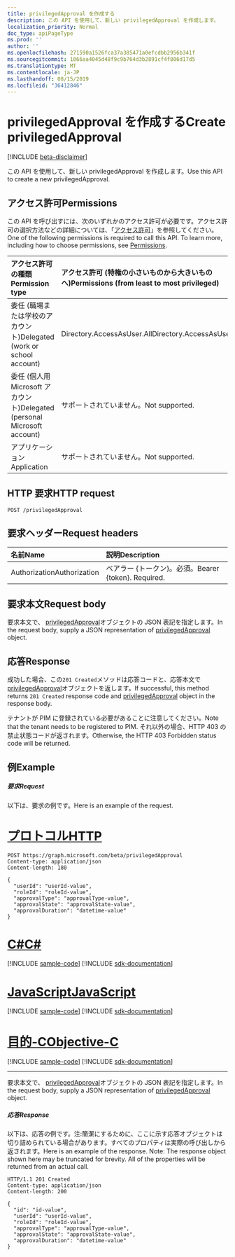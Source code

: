 ```yaml
---
title: privilegedApproval を作成する
description: この API を使用して、新しい privilegedApproval を作成します。
localization_priority: Normal
doc_type: apiPageType
ms.prod: ''
author: ''
ms.openlocfilehash: 271590a1526fca37a385471a0efcdbb2956b341f
ms.sourcegitcommit: 1066aa4045d48f9c9b764d3b2891cf4f806d17d5
ms.translationtype: MT
ms.contentlocale: ja-JP
ms.lasthandoff: 08/15/2019
ms.locfileid: "36412846"
---
```

# <a name="create-privilegedapproval"></a><span data-ttu-id="3f8a2-103">privilegedApproval を作成する</span><span class="sxs-lookup"><span data-stu-id="3f8a2-103">Create privilegedApproval</span></span>

[!INCLUDE [beta-disclaimer](../../includes/beta-disclaimer.md)]

<span data-ttu-id="3f8a2-104">この API を使用して、新しい privilegedApproval を作成します。</span><span class="sxs-lookup"><span data-stu-id="3f8a2-104">Use this API to create a new privilegedApproval.</span></span>
## <a name="permissions"></a><span data-ttu-id="3f8a2-105">アクセス許可</span><span class="sxs-lookup"><span data-stu-id="3f8a2-105">Permissions</span></span>
<span data-ttu-id="3f8a2-p101">この API を呼び出すには、次のいずれかのアクセス許可が必要です。アクセス許可の選択方法などの詳細については、「[アクセス許可](/graph/permissions-reference)」を参照してください。</span><span class="sxs-lookup"><span data-stu-id="3f8a2-p101">One of the following permissions is required to call this API. To learn more, including how to choose permissions, see [Permissions](/graph/permissions-reference).</span></span>


|<span data-ttu-id="3f8a2-108">アクセス許可の種類</span><span class="sxs-lookup"><span data-stu-id="3f8a2-108">Permission type</span></span>      | <span data-ttu-id="3f8a2-109">アクセス許可 (特権の小さいものから大きいものへ)</span><span class="sxs-lookup"><span data-stu-id="3f8a2-109">Permissions (from least to most privileged)</span></span>              |
|:--------------------|:---------------------------------------------------------|
|<span data-ttu-id="3f8a2-110">委任 (職場または学校のアカウント)</span><span class="sxs-lookup"><span data-stu-id="3f8a2-110">Delegated (work or school account)</span></span> | <span data-ttu-id="3f8a2-111">Directory.AccessAsUser.All</span><span class="sxs-lookup"><span data-stu-id="3f8a2-111">Directory.AccessAsUser.All</span></span>    |
|<span data-ttu-id="3f8a2-112">委任 (個人用 Microsoft アカウント)</span><span class="sxs-lookup"><span data-stu-id="3f8a2-112">Delegated (personal Microsoft account)</span></span> | <span data-ttu-id="3f8a2-113">サポートされていません。</span><span class="sxs-lookup"><span data-stu-id="3f8a2-113">Not supported.</span></span>    |
|<span data-ttu-id="3f8a2-114">アプリケーション</span><span class="sxs-lookup"><span data-stu-id="3f8a2-114">Application</span></span> | <span data-ttu-id="3f8a2-115">サポートされていません。</span><span class="sxs-lookup"><span data-stu-id="3f8a2-115">Not supported.</span></span> |

## <a name="http-request"></a><span data-ttu-id="3f8a2-116">HTTP 要求</span><span class="sxs-lookup"><span data-stu-id="3f8a2-116">HTTP request</span></span>
<!-- { "blockType": "ignored" } -->
```http
POST /privilegedApproval

```
## <a name="request-headers"></a><span data-ttu-id="3f8a2-117">要求ヘッダー</span><span class="sxs-lookup"><span data-stu-id="3f8a2-117">Request headers</span></span>
| <span data-ttu-id="3f8a2-118">名前</span><span class="sxs-lookup"><span data-stu-id="3f8a2-118">Name</span></span>       | <span data-ttu-id="3f8a2-119">説明</span><span class="sxs-lookup"><span data-stu-id="3f8a2-119">Description</span></span>|
|:---------------|:----------|
| <span data-ttu-id="3f8a2-120">Authorization</span><span class="sxs-lookup"><span data-stu-id="3f8a2-120">Authorization</span></span>  | <span data-ttu-id="3f8a2-p102">ベアラー {トークン}。必須。</span><span class="sxs-lookup"><span data-stu-id="3f8a2-p102">Bearer {token}. Required.</span></span> |

## <a name="request-body"></a><span data-ttu-id="3f8a2-123">要求本文</span><span class="sxs-lookup"><span data-stu-id="3f8a2-123">Request body</span></span>
<span data-ttu-id="3f8a2-124">要求本文で、 [privilegedApproval](../resources/privilegedapproval.md)オブジェクトの JSON 表記を指定します。</span><span class="sxs-lookup"><span data-stu-id="3f8a2-124">In the request body, supply a JSON representation of [privilegedApproval](../resources/privilegedapproval.md) object.</span></span>

## <a name="response"></a><span data-ttu-id="3f8a2-125">応答</span><span class="sxs-lookup"><span data-stu-id="3f8a2-125">Response</span></span>

<span data-ttu-id="3f8a2-126">成功した場合、この`201 Created`メソッドは応答コードと、応答本文で[privilegedApproval](../resources/privilegedapproval.md)オブジェクトを返します。</span><span class="sxs-lookup"><span data-stu-id="3f8a2-126">If successful, this method returns `201 Created` response code and [privilegedApproval](../resources/privilegedapproval.md) object in the response body.</span></span>

<span data-ttu-id="3f8a2-127">テナントが PIM に登録されている必要があることに注意してください。</span><span class="sxs-lookup"><span data-stu-id="3f8a2-127">Note that the tenant needs to be registered to PIM.</span></span> <span data-ttu-id="3f8a2-128">それ以外の場合、HTTP 403 の禁止状態コードが返されます。</span><span class="sxs-lookup"><span data-stu-id="3f8a2-128">Otherwise, the HTTP 403 Forbidden status code will be returned.</span></span>

## <a name="example"></a><span data-ttu-id="3f8a2-129">例</span><span class="sxs-lookup"><span data-stu-id="3f8a2-129">Example</span></span>
##### <a name="request"></a><span data-ttu-id="3f8a2-130">要求</span><span class="sxs-lookup"><span data-stu-id="3f8a2-130">Request</span></span>
<span data-ttu-id="3f8a2-131">以下は、要求の例です。</span><span class="sxs-lookup"><span data-stu-id="3f8a2-131">Here is an example of the request.</span></span>

# <a name="httptabhttp"></a>[<span data-ttu-id="3f8a2-132">プロトコル</span><span class="sxs-lookup"><span data-stu-id="3f8a2-132">HTTP</span></span>](#tab/http)
<!-- {
  "blockType": "request",
  "name": "create_privilegedapproval_from_privilegedapproval"
}-->
```http
POST https://graph.microsoft.com/beta/privilegedApproval
Content-type: application/json
Content-length: 180

{
  "userId": "userId-value",
  "roleId": "roleId-value",
  "approvalType": "approvalType-value",
  "approvalState": "approvalState-value",
  "approvalDuration": "datetime-value"
}
```
# <a name="ctabcsharp"></a>[<span data-ttu-id="3f8a2-133">C#</span><span class="sxs-lookup"><span data-stu-id="3f8a2-133">C#</span></span>](#tab/csharp)
[!INCLUDE [sample-code](../includes/snippets/csharp/create-privilegedapproval-from-privilegedapproval-csharp-snippets.md)]
[!INCLUDE [sdk-documentation](../includes/snippets/snippets-sdk-documentation-link.md)]

# <a name="javascripttabjavascript"></a>[<span data-ttu-id="3f8a2-134">JavaScript</span><span class="sxs-lookup"><span data-stu-id="3f8a2-134">JavaScript</span></span>](#tab/javascript)
[!INCLUDE [sample-code](../includes/snippets/javascript/create-privilegedapproval-from-privilegedapproval-javascript-snippets.md)]
[!INCLUDE [sdk-documentation](../includes/snippets/snippets-sdk-documentation-link.md)]

# <a name="objective-ctabobjc"></a>[<span data-ttu-id="3f8a2-135">目的-C</span><span class="sxs-lookup"><span data-stu-id="3f8a2-135">Objective-C</span></span>](#tab/objc)
[!INCLUDE [sample-code](../includes/snippets/objc/create-privilegedapproval-from-privilegedapproval-objc-snippets.md)]
[!INCLUDE [sdk-documentation](../includes/snippets/snippets-sdk-documentation-link.md)]

---

<span data-ttu-id="3f8a2-136">要求本文で、 [privilegedApproval](../resources/privilegedapproval.md)オブジェクトの JSON 表記を指定します。</span><span class="sxs-lookup"><span data-stu-id="3f8a2-136">In the request body, supply a JSON representation of [privilegedApproval](../resources/privilegedapproval.md) object.</span></span>
##### <a name="response"></a><span data-ttu-id="3f8a2-137">応答</span><span class="sxs-lookup"><span data-stu-id="3f8a2-137">Response</span></span>
<span data-ttu-id="3f8a2-p104">以下は、応答の例です。注:簡潔にするために、ここに示す応答オブジェクトは切り詰められている場合があります。すべてのプロパティは実際の呼び出しから返されます。</span><span class="sxs-lookup"><span data-stu-id="3f8a2-p104">Here is an example of the response. Note: The response object shown here may be truncated for brevity. All of the properties will be returned from an actual call.</span></span>
<!-- {
  "blockType": "response",
  "truncated": true,
  "@odata.type": "microsoft.graph.privilegedApproval"
} -->
```http
HTTP/1.1 201 Created
Content-type: application/json
Content-length: 200

{
  "id": "id-value",
  "userId": "userId-value",
  "roleId": "roleId-value",
  "approvalType": "approvalType-value",
  "approvalState": "approvalState-value",
  "approvalDuration": "datetime-value"
}
```

<!-- uuid: 8fcb5dbc-d5aa-4681-8e31-b001d5168d79
2015-10-25 14:57:30 UTC -->
<!--
{
  "type": "#page.annotation",
  "description": "Create privilegedApproval",
  "keywords": "",
  "section": "documentation",
  "tocPath": "",
  "suppressions": [
  ]
}
-->
